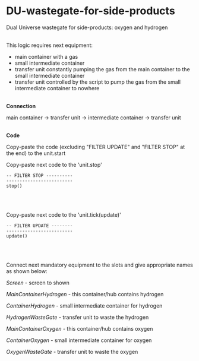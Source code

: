 # DU-wastegate-for-side-products
Dual Universe wastegate for side-products: oxygen and hydrogen
<br><br>

This logic requires next equipment:
- main container with a gas
- small intermediate container
- transfer unit constantly pumping the gas from the main container to the small intermediate container
- transfer unit controlled by the script to pump the gas from the small intermediate container to nowhere
<br><br>

**Connection**

main container -> transfer unit -> intermediate container -> transfer unit
<br><br>

**Code**

Copy-paste the code (excluding "FILTER UPDATE" and "FILTER STOP" at the end) to the unit.start


Copy-paste next code to the 'unit.stop'

```-------------------------
-- FILTER STOP ----------
-------------------------
stop()
```
<br><br>

Copy-paste next code to the 'unit.tick(update)'
```-------------------------
-- FILTER UPDATE --------
-------------------------
update()
```
<br><br>

Connect next mandatory equipment to the slots and give appropriate names as shown below:

*Screen* - screen to shown

*MainContainerHydrogen* - this container/hub contains hydrogen

*ContainerHydrogen* - small intermediate container for hydrogen

*HydrogenWasteGate* - transfer unit to waste the hydrogen

*MainContainerOxygen* - this container/hub contains oxygen

*ContainerOxygen* - small intermediate container for oxygen

*OxygenWasteGate* - transfer unit to waste the oxygen
